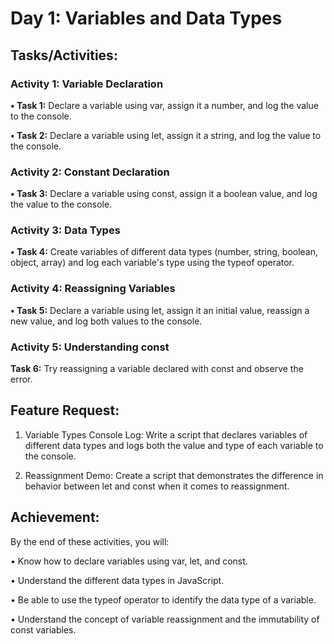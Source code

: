 
# Day 1: Variables and Data Types


## Tasks/Activities:

### Activity 1: Variable Declaration
**• Task 1:** Declare a variable using var, assign it a number, and log the value to the console.

**• Task 2:**  Declare a variable using let, assign it a string, and log the value to the console.


### Activity 2: Constant Declaration
**• Task 3:**  Declare a variable using const, assign it a boolean value, and log the value to the console.


### Activity 3: Data Types
**• Task 4:** Create variables of different data types (number, string, boolean, object, array) and log each variable's type using the typeof operator. 


### Activity 4: Reassigning Variables
**• Task 5:**  Declare a variable using let, assign it an initial value, reassign a new value, and log both values to the console.


### Activity 5: Understanding const
**Task 6:** Try reassigning a variable declared with const and observe the error.


## Feature Request:
1. Variable Types Console Log: Write a script that declares variables of different data types and logs both the value and type of 
each variable to the console.

2. Reassignment Demo: Create a script that demonstrates the difference in behavior between let and const when it comes to reassignment.


## Achievement:

By the end of these activities, you will:

• Know how to declare variables using var, let, and const.

• Understand the different data types in JavaScript.

• Be able to use the typeof operator to identify the data type of a variable.

• Understand the concept of variable reassignment and the immutability of const variables.